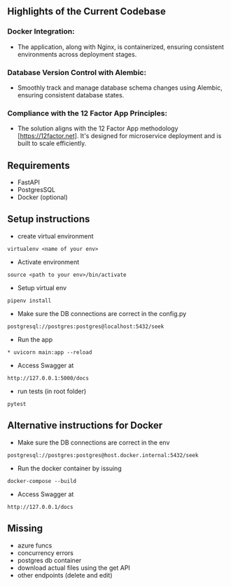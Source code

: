 ## Highlights of the Current Codebase

### Docker Integration:
* The application, along with Nginx, is containerized,
  ensuring consistent environments across deployment stages.
### Database Version Control with Alembic:
* Smoothly track and manage database schema changes using Alembic,
  ensuring consistent database states.
### Compliance with the 12 Factor App Principles:
* The solution aligns with the 12 Factor App methodology [https://12factor.net].
  It's designed for microservice deployment and is built to scale efficiently.


## Requirements
* FastAPI
* PostgresSQL
* Docker (optional)

## Setup instructions

* create virtual environment
```
virtualenv <name of your env>
```
* Activate environment
```
source <path to your env>/bin/activate
```
* Setup virtual env
```
pipenv install
```


* Make sure the DB connections are correct in the config.py
```
postgresql://postgres:postgres@localhost:5432/seek
```
* Run the app

```
* uvicorn main:app --reload
```
* Access Swagger at
```
http://127.0.0.1:5000/docs
```
* run tests (in root folder)
```
pytest
```



## Alternative instructions for Docker

* Make sure the DB connections are correct in the env
```
postgresql://postgres:postgres@host.docker.internal:5432/seek
```
* Run the docker container by issuing
```
docker-compose --build
```
* Access Swagger at
```
http://127.0.0.1/docs
```

## Missing
- azure funcs
- concurrency errors
- postgres db container
- download actual files using the get API
- other endpoints (delete and edit)
